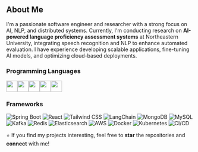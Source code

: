 ## About Me
I'm a passionate software engineer and researcher with a strong focus on AI, NLP, and distributed systems. Currently, I'm conducting research on **AI-powered language proficiency assessment systems** at Northeastern University, integrating speech recognition and NLP to enhance automated evaluation. I have experience developing scalable applications, fine-tuning AI models, and optimizing cloud-based deployments.

### Programming Languages  
<p align="left">
  <img src="https://cdn.jsdelivr.net/gh/devicons/devicon/icons/python/python-original.svg" width="30" height="30"/><img src="https://cdn.jsdelivr.net/gh/devicons/devicon/icons/javascript/javascript-original.svg" width="30" height="30"/><img src="https://cdn.jsdelivr.net/gh/devicons/devicon/icons/typescript/typescript-original.svg" width="30" height="30"/><img src="https://cdn.jsdelivr.net/gh/devicons/devicon/icons/java/java-original.svg" width="30" height="30"/><img src="https://cdn.jsdelivr.net/gh/devicons/devicon/icons/go/go-original.svg" width="30" height="30"/>
</p>

### Frameworks  
![Spring Boot](https://img.shields.io/badge/Spring_Boot-6DB33F?style=for-the-badge&logo=spring-boot&logoColor=white)  ![React](https://img.shields.io/badge/React-20232A?style=for-the-badge&logo=react&logoColor=61DAFB)  ![Tailwind CSS](https://img.shields.io/badge/Tailwind_CSS-38B2AC?style=for-the-badge&logo=tailwind-css&logoColor=white)  ![LangChain](https://img.shields.io/badge/LangChain-0052CC?style=for-the-badge&logo=ai&logoColor=white) ![MongoDB](https://img.shields.io/badge/MongoDB-47A248?style=for-the-badge&logo=mongodb&logoColor=white)  ![MySQL](https://img.shields.io/badge/MySQL-4479A1?style=for-the-badge&logo=mysql&logoColor=white)  ![Kafka](https://img.shields.io/badge/Apache_Kafka-231F20?style=for-the-badge&logo=apache-kafka&logoColor=white)  ![Redis](https://img.shields.io/badge/Redis-DC382D?style=for-the-badge&logo=redis&logoColor=white) ![Elasticsearch](https://img.shields.io/badge/Elasticsearch-005571?style=for-the-badge&logo=elasticsearch&logoColor=white) ![AWS](https://img.shields.io/badge/AWS-232F3E?style=for-the-badge&logo=amazon-aws&logoColor=white) ![Docker](https://img.shields.io/badge/Docker-2496ED?style=for-the-badge&logo=docker&logoColor=white) ![Kubernetes](https://img.shields.io/badge/Kubernetes-326CE5?style=for-the-badge&logo=kubernetes&logoColor=white) ![CI/CD](https://img.shields.io/badge/CI/CD-61DAFB?style=for-the-badge&logo=githubactions&logoColor=white)  

⭐ If you find my projects interesting, feel free to **star** the repositories and **connect** with me!
